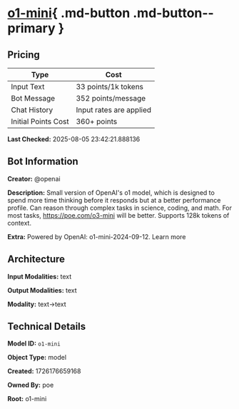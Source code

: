# [o1-mini](https://poe.com/o1-mini){ .md-button .md-button--primary }

## Pricing

| Type | Cost |
|------|------|
| Input Text | 33 points/1k tokens |
| Bot Message | 352 points/message |
| Chat History | Input rates are applied |
| Initial Points Cost | 360+ points |

**Last Checked:** 2025-08-05 23:42:21.888136


## Bot Information

**Creator:** @openai

**Description:** Small version of OpenAI's o1 model, which is designed to spend more time thinking before it responds but at a better performance profile. Can reason through complex tasks in science, coding, and math. For most tasks, https://poe.com/o3-mini will be better. Supports 128k tokens of context.

**Extra:** Powered by OpenAI: o1-mini-2024-09-12. Learn more


## Architecture

**Input Modalities:** text

**Output Modalities:** text

**Modality:** text->text


## Technical Details

**Model ID:** `o1-mini`

**Object Type:** model

**Created:** 1726176659168

**Owned By:** poe

**Root:** o1-mini
